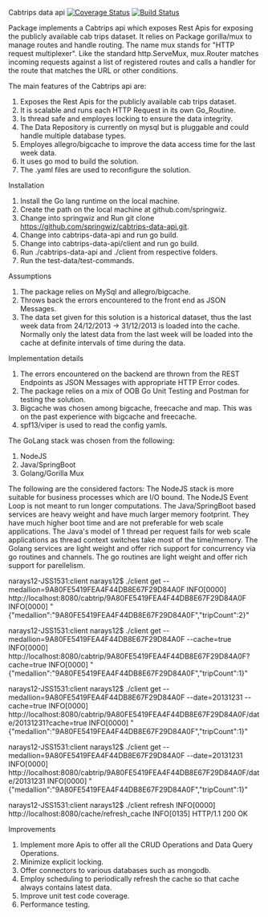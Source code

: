 Cabtrips data api [![Coverage Status](https://codecov.io/gh/springwiz/cabtrips-data-api/branch/master/graph/badge.svg)](https://codecov.io/gh/springwiz/cabtrips-data-api)&nbsp;[![Build Status](https://github.com/springwiz/cabtrips-data-api/workflows/go.yml/badge.svg)](https:/github.com.org/springwiz/cabtrips-data-api/workflows/go.yml)

Package implements a Cabtrips api which exposes Rest Apis for exposing the publicly available cab trips dataset. It relies on Package gorilla/mux to manage routes and handle routing. The name mux stands for "HTTP request multiplexer". Like the standard http.ServeMux, mux.Router matches incoming requests against a list of registered routes and calls a handler for the route that matches the URL or other conditions.

The main features of the Cabtrips api are:
1. Exposes the Rest Apis for the publicly available cab trips dataset.
2. It is scalable and runs each HTTP Request in its own Go_Routine.
3. Is thread safe and employes locking to ensure the data integrity.
4. The Data Repository is currently on mysql but is pluggable and could handle multiple database types.
5. Employes allegro/bigcache to improve the data access time for the last week data.
6. It uses go mod to build the solution.
7. The .yaml files are used to reconfigure the solution. 

Installation
1. Install the Go lang runtime on the local machine.
2. Create the path on the local machine at github.com/springwiz.
3. Change into springwiz and Run git clone https://github.com/springwiz/cabtrips-data-api.git.
4. Change into cabtrips-data-api and run go build.
5. Change into cabtrips-data-api/client and run go build.
6. Run ./cabtrips-data-api and ./client from respective folders.
7. Run the test-data/test-commands. 

Assumptions
1. The package relies on MySql and allegro/bigcache.
2. Throws back the errors encountered to the front end as JSON Messages.
3. The data set given for this solution is a historical dataset, thus the last week data from
   24/12/2013 -> 31/12/2013 is loaded into the cache. Normally only the latest data from the
   last week will be loaded into the cache at definite intervals of time during the data.

Implementation details

1. The errors encountered on the backend are thrown from the REST Endpoints as JSON Messages with appropriate HTTP Error codes.
2. The package relies on a mix of OOB Go Unit Testing and Postman for testing the solution.
3. Bigcache was chosen among bigcache, freecache and map. This was on the past experience with bigcache and freecache.
4. spf13/viper is used to read the config yamls.

The GoLang stack was chosen from the following:
1. NodeJS
2. Java/SpringBoot
3. Golang/Gorilla Mux

The following are the considered factors: The NodeJS stack is more suitable for business processes which are I/O bound. The NodeJS Event Loop is not meant to run longer computations. The Java/SpringBoot based services are heavy weight and have much larger memory footprint. They have much higher boot time and are not preferable for web scale applications. The Java's model of 1 thread per request fails for web scale applications as thread context switches take most of the time/memory. The Golang services are light weight and offer rich support for concurrency via go routines and channels. The go routines are light weight and offer rich support for parellelism.

narays12-JSS1531:client narays12$ ./client get --medallion=9A80FE5419FEA4F44DB8E67F29D84A0F
INFO[0000] http://localhost:8080/cabtrip/9A80FE5419FEA4F44DB8E67F29D84A0F
INFO[0000] "{\"medallion\":\"9A80FE5419FEA4F44DB8E67F29D84A0F\",\"tripCount\":2}"

narays12-JSS1531:client narays12$ ./client get --medallion=9A80FE5419FEA4F44DB8E67F29D84A0F --cache=true
INFO[0000] http://localhost:8080/cabtrip/9A80FE5419FEA4F44DB8E67F29D84A0F?cache=true
INFO[0000] "{\"medallion\":\"9A80FE5419FEA4F44DB8E67F29D84A0F\",\"tripCount\":1}"

narays12-JSS1531:client narays12$ ./client get --medallion=9A80FE5419FEA4F44DB8E67F29D84A0F --date=20131231 --cache=true
INFO[0000] http://localhost:8080/cabtrip/9A80FE5419FEA4F44DB8E67F29D84A0F/date/20131231?cache=true
INFO[0000] "{\"medallion\":\"9A80FE5419FEA4F44DB8E67F29D84A0F\",\"tripCount\":1}"

narays12-JSS1531:client narays12$ ./client get --medallion=9A80FE5419FEA4F44DB8E67F29D84A0F --date=20131231
INFO[0000] http://localhost:8080/cabtrip/9A80FE5419FEA4F44DB8E67F29D84A0F/date/20131231
INFO[0000] "{\"medallion\":\"9A80FE5419FEA4F44DB8E67F29D84A0F\",\"tripCount\":1}"

narays12-JSS1531:client narays12$ ./client refresh
INFO[0000] http://localhost:8080/cache/refresh_cache
INFO[0135] HTTP/1.1 200 OK

Improvements
1. Implement more Apis to offer all the CRUD Operations and Data Query Operations.
2. Minimize explicit locking.
3. Offer connectors to various databases such as mongodb.
4. Employ scheduling to periodically refresh the cache so that cache always contains latest data.
5. Improve unit test code coverage.
6. Performance testing.
